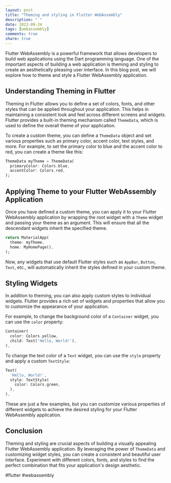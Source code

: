 ```yaml
---
layout: post
title: "Theming and styling in Flutter WebAssembly"
description: " "
date: 2023-09-24
tags: [webassembly]
comments: true
share: true
---
```


Flutter WebAssembly is a powerful framework that allows developers to build web applications using the Dart programming language. One of the important aspects of building a web application is theming and styling to create an aesthetically pleasing user interface. In this blog post, we will explore how to theme and style a Flutter WebAssembly application.

## Understanding Theming in Flutter

Theming in Flutter allows you to define a set of colors, fonts, and other styles that can be applied throughout your application. This helps in maintaining a consistent look and feel across different screens and widgets. Flutter provides a built-in theming mechanism called `ThemeData`, which is used to define the overall theme of your application.

To create a custom theme, you can define a `ThemeData` object and set various properties such as primary color, accent color, text styles, and more. For example, to set the primary color to blue and the accent color to red, you can create a theme like this:

```dart
ThemeData myTheme = ThemeData(
  primaryColor: Colors.blue,
  accentColor: Colors.red,
);
```

## Applying Theme to your Flutter WebAssembly Application

Once you have defined a custom theme, you can apply it to your Flutter WebAssembly application by wrapping the root widget with a `Theme` widget and passing your theme as an argument. This will ensure that all the descendant widgets inherit the specified theme.

```dart
return MaterialApp(
  theme: myTheme,
  home: MyHomePage(),
);
```

Now, any widgets that use default Flutter styles such as `AppBar`, `Button`, `Text`, etc., will automatically inherit the styles defined in your custom theme.

## Styling Widgets

In addition to theming, you can also apply custom styles to individual widgets. Flutter provides a rich set of widgets and properties that allow you to customize the appearance of your application.

For example, to change the background color of a `Container` widget, you can use the `color` property:

```dart
Container(
  color: Colors.yellow,
  child: Text('Hello, World!'),
),
```

To change the text color of a `Text` widget, you can use the `style` property and apply a custom `TextStyle`:

```dart
Text(
  'Hello, World!',
  style: TextStyle(
    color: Colors.green,
  ),
),
```

These are just a few examples, but you can customize various properties of different widgets to achieve the desired styling for your Flutter WebAssembly application.

## Conclusion

Theming and styling are crucial aspects of building a visually appealing Flutter WebAssembly application. By leveraging the power of `ThemeData` and customizing widget styles, you can create a consistent and beautiful user interface. Experiment with different colors, fonts, and styles to find the perfect combination that fits your application's design aesthetic.

#flutter #webassembly